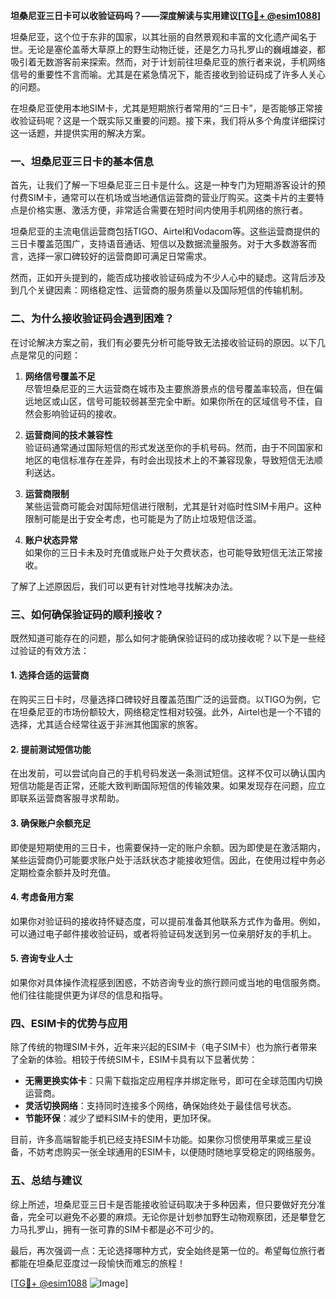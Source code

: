 **坦桑尼亚三日卡可以收验证码吗？——深度解读与实用建议[[TG💪+ @esim1088](https://t.me/s/esim1088)]**

坦桑尼亚，这个位于东非的国家，以其壮丽的自然景观和丰富的文化遗产闻名于世。无论是塞伦盖蒂大草原上的野生动物迁徙，还是乞力马扎罗山的巍峨雄姿，都吸引着无数游客前来探索。然而，对于计划前往坦桑尼亚的旅行者来说，手机网络信号的重要性不言而喻。尤其是在紧急情况下，能否接收到验证码成了许多人关心的问题。

在坦桑尼亚使用本地SIM卡，尤其是短期旅行者常用的“三日卡”，是否能够正常接收验证码呢？这是一个既实际又重要的问题。接下来，我们将从多个角度详细探讨这一话题，并提供实用的解决方案。

### 一、坦桑尼亚三日卡的基本信息

首先，让我们了解一下坦桑尼亚三日卡是什么。这是一种专门为短期游客设计的预付费SIM卡，通常可以在机场或当地通信运营商的营业厅购买。这类卡片的主要特点是价格实惠、激活方便，非常适合需要在短时间内使用手机网络的旅行者。

坦桑尼亚的主流电信运营商包括TIGO、Airtel和Vodacom等。这些运营商提供的三日卡覆盖范围广，支持语音通话、短信以及数据流量服务。对于大多数游客而言，选择一家口碑较好的运营商即可满足日常需求。

然而，正如开头提到的，能否成功接收验证码成为不少人心中的疑虑。这背后涉及到几个关键因素：网络稳定性、运营商的服务质量以及国际短信的传输机制。

### 二、为什么接收验证码会遇到困难？

在讨论解决方案之前，我们有必要先分析可能导致无法接收验证码的原因。以下几点是常见的问题：

1. **网络信号覆盖不足**  
   尽管坦桑尼亚的三大运营商在城市及主要旅游景点的信号覆盖率较高，但在偏远地区或山区，信号可能较弱甚至完全中断。如果你所在的区域信号不佳，自然会影响验证码的接收。

2. **运营商间的技术兼容性**  
   验证码通常通过国际短信的形式发送至你的手机号码。然而，由于不同国家和地区的电信标准存在差异，有时会出现技术上的不兼容现象，导致短信无法顺利送达。

3. **运营商限制**  
   某些运营商可能会对国际短信进行限制，尤其是针对临时性SIM卡用户。这种限制可能是出于安全考虑，也可能是为了防止垃圾短信泛滥。

4. **账户状态异常**  
   如果你的三日卡未及时充值或账户处于欠费状态，也可能导致短信无法正常接收。

了解了上述原因后，我们可以更有针对性地寻找解决办法。

### 三、如何确保验证码的顺利接收？

既然知道可能存在的问题，那么如何才能确保验证码的成功接收呢？以下是一些经过验证的有效方法：

#### 1. 选择合适的运营商
在购买三日卡时，尽量选择口碑较好且覆盖范围广泛的运营商。以TIGO为例，它在坦桑尼亚的市场份额较大，网络稳定性相对较强。此外，Airtel也是一个不错的选择，尤其适合经常往返于非洲其他国家的旅客。

#### 2. 提前测试短信功能
在出发前，可以尝试向自己的手机号码发送一条测试短信。这样不仅可以确认国内短信功能是否正常，还能大致判断国际短信的传输效果。如果发现存在问题，应立即联系运营商客服寻求帮助。

#### 3. 确保账户余额充足
即使是短期使用的三日卡，也需要保持一定的账户余额。因为即使是在激活期内，某些运营商仍可能要求账户处于活跃状态才能接收短信。因此，在使用过程中务必定期检查余额并及时充值。

#### 4. 考虑备用方案
如果你对验证码的接收持怀疑态度，可以提前准备其他联系方式作为备用。例如，可以通过电子邮件接收验证码，或者将验证码发送到另一位亲朋好友的手机上。

#### 5. 咨询专业人士
如果你对具体操作流程感到困惑，不妨咨询专业的旅行顾问或当地的电信服务商。他们往往能提供更为详尽的信息和指导。

### 四、ESIM卡的优势与应用

除了传统的物理SIM卡外，近年来兴起的ESIM卡（电子SIM卡）也为旅行者带来了全新的体验。相较于传统SIM卡，ESIM卡具有以下显著优势：

- **无需更换实体卡**：只需下载指定应用程序并绑定账号，即可在全球范围内切换运营商。
- **灵活切换网络**：支持同时连接多个网络，确保始终处于最佳信号状态。
- **节能环保**：减少了塑料SIM卡的使用，更加环保。

目前，许多高端智能手机已经支持ESIM卡功能。如果你习惯使用苹果或三星设备，不妨考虑购买一张全球通用的ESIM卡，以便随时随地享受稳定的网络服务。

### 五、总结与建议

综上所述，坦桑尼亚三日卡是否能接收验证码取决于多种因素，但只要做好充分准备，完全可以避免不必要的麻烦。无论你是计划参加野生动物观察团，还是攀登乞力马扎罗山，拥有一张可靠的SIM卡都是必不可少的。

最后，再次强调一点：无论选择哪种方式，安全始终是第一位的。希望每位旅行者都能在坦桑尼亚度过一段愉快而难忘的旅程！

[[TG💪+ @esim1088](https://t.me/s/esim1088) ![Image](https://i.postimg.cc/4NQfJmqS/Snipaste-2025-05-13-00-14-12.png)]